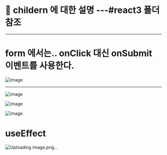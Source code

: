 
# 👼 childern 에 대한 설명 ---#react3 폴더 참조
-----------------------------

# form 에서는.. onClick 대신 onSubmit 이벤트를 사용한다.
![image](https://github.com/hani10004/react_basic/assets/129706997/d64b8d1d-4b4a-4b10-9900-6cbd5eec5ce6)

------------------------------------------

![image](https://github.com/hani10004/react_basic/assets/129706997/bbc8adef-0803-49c1-88d5-d21df1efb185)

![image](https://github.com/hani10004/react_basic/assets/129706997/28fb4268-4e9c-4504-8045-ee1717dcf20c)

![image](https://github.com/hani10004/react_basic/assets/129706997/3dbecf79-4f8a-4ec5-9c2c-4bf96abbc184)

# useEffect 
![Uploading image.png…]()
